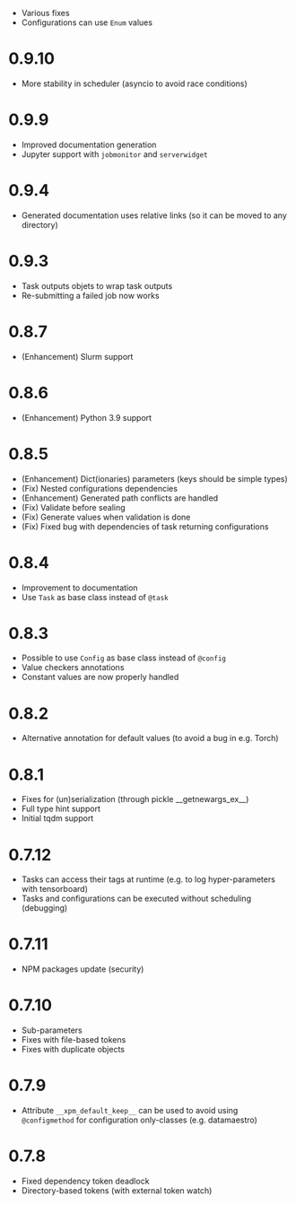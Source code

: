 - Various fixes
- Configurations can use `Enum` values

# 0.9.10

- More stability in scheduler (asyncio to avoid race conditions)

# 0.9.9

- Improved documentation generation
- Jupyter support with `jobmonitor` and `serverwidget`

# 0.9.4

- Generated documentation uses relative links (so it can be moved to any directory)

# 0.9.3

- Task outputs objets to wrap task outputs
- Re-submitting a failed job now works

# 0.8.7

- (Enhancement) Slurm support

# 0.8.6

- (Enhancement) Python 3.9 support

# 0.8.5

- (Enhancement) Dict(ionaries) parameters (keys should be simple types)
- (Fix) Nested configurations dependencies
- (Enhancement) Generated path conflicts are handled
- (Fix) Validate before sealing
- (Fix) Generate values when validation is done
- (Fix) Fixed bug with dependencies of task returning configurations

# 0.8.4

- Improvement to documentation
- Use `Task` as base class instead of `@task`

# 0.8.3

- Possible to use `Config` as base class instead of `@config`
- Value checkers annotations
- Constant values are now properly handled

# 0.8.2

- Alternative annotation for default values (to avoid a bug in e.g. Torch)

# 0.8.1

- Fixes for (un)serialization (through pickle \_\_getnewargs_ex\_\_)
- Full type hint support
- Initial tqdm support

# 0.7.12

- Tasks can access their tags at runtime (e.g. to log hyper-parameters with tensorboard)
- Tasks and configurations can be executed without scheduling (debugging)

# 0.7.11

- NPM packages update (security)

# 0.7.10

- Sub-parameters
- Fixes with file-based tokens
- Fixes with duplicate objects

# 0.7.9

- Attribute `__xpm_default_keep__` can be used to avoid using `@configmethod` for configuration only-classes (e.g. datamaestro)

# 0.7.8

- Fixed dependency token deadlock
- Directory-based tokens (with external token watch)
